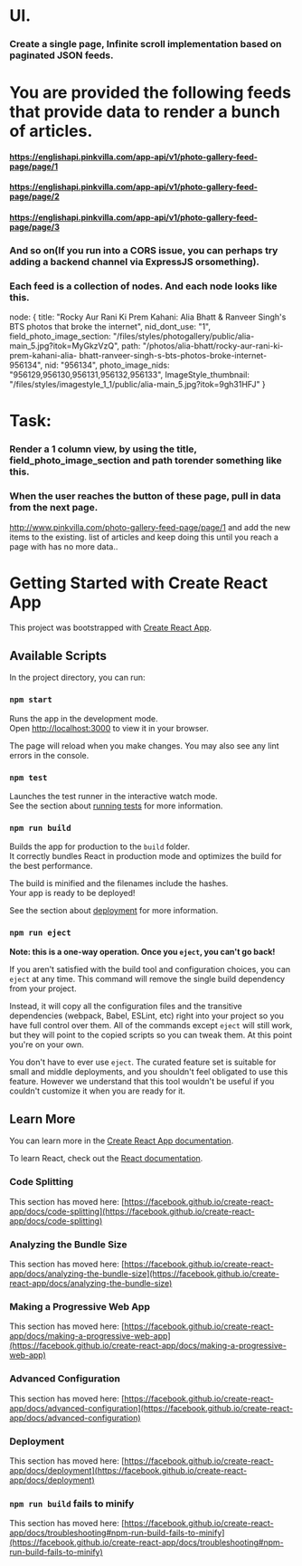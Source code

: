 
# UI.

### Create a single page, Infinite scroll implementation based on paginated JSON feeds.

# You are provided the following feeds that provide data to render a bunch of articles.
#### https://englishapi.pinkvilla.com/app-api/v1/photo-gallery-feed-page/page/1
#### https://englishapi.pinkvilla.com/app-api/v1/photo-gallery-feed-page/page/2
#### https://englishapi.pinkvilla.com/app-api/v1/photo-gallery-feed-page/page/3

### And so on(If you run into a CORS issue, you can perhaps try adding a backend channel via ExpressJS orsomething).

### Each feed is a collection of nodes. And each node looks like this.

node: {
title: &quot;Rocky Aur Rani Ki Prem Kahani: Alia Bhatt &amp; Ranveer
Singh&#39;s BTS photos that broke the internet&quot;,
nid_dont_use: &quot;1&quot;,
field_photo_image_section:
&quot;/files/styles/photogallery/public/alia-main_5.jpg?itok=MyGkzVzQ&quot;,
path: &quot;/photos/alia-bhatt/rocky-aur-rani-ki-prem-kahani-alia-
bhatt-ranveer-singh-s-bts-photos-broke-internet-956134&quot;,
nid: &quot;956134&quot;,
photo_image_nids: &quot;956129,956130,956131,956132,956133&quot;,
ImageStyle_thumbnail:
&quot;/files/styles/imagestyle_1_1/public/alia-main_5.jpg?itok=9gh31HFJ&quot;
}


# Task:
### Render a 1 column view, by using the title, field_photo_image_section and path torender something like this.

### When the user reaches the button of these page, pull in data from the next page.

http://www.pinkvilla.com/photo-gallery-feed-page/page/1 and add the new items to the existing.
list of articles and keep doing this until you reach a page with has no more data..

# Getting Started with Create React App

This project was bootstrapped with [Create React App](https://github.com/facebook/create-react-app).

## Available Scripts

In the project directory, you can run:

### `npm start`

Runs the app in the development mode.\
Open [http://localhost:3000](http://localhost:3000) to view it in your browser.

The page will reload when you make changes.
You may also see any lint errors in the console.

### `npm test`

Launches the test runner in the interactive watch mode.\
See the section about [running tests](https://facebook.github.io/create-react-app/docs/running-tests) for more information.

### `npm run build`

Builds the app for production to the `build` folder.\
It correctly bundles React in production mode and optimizes the build for the best performance.

The build is minified and the filenames include the hashes.\
Your app is ready to be deployed!

See the section about [deployment](https://facebook.github.io/create-react-app/docs/deployment) for more information.

### `npm run eject`

**Note: this is a one-way operation. Once you `eject`, you can't go back!**

If you aren't satisfied with the build tool and configuration choices, you can `eject` at any time. This command will remove the single build dependency from your project.

Instead, it will copy all the configuration files and the transitive dependencies (webpack, Babel, ESLint, etc) right into your project so you have full control over them. All of the commands except `eject` will still work, but they will point to the copied scripts so you can tweak them. At this point you're on your own.

You don't have to ever use `eject`. The curated feature set is suitable for small and middle deployments, and you shouldn't feel obligated to use this feature. However we understand that this tool wouldn't be useful if you couldn't customize it when you are ready for it.

## Learn More

You can learn more in the [Create React App documentation](https://facebook.github.io/create-react-app/docs/getting-started).

To learn React, check out the [React documentation](https://reactjs.org/).

### Code Splitting

This section has moved here: [https://facebook.github.io/create-react-app/docs/code-splitting](https://facebook.github.io/create-react-app/docs/code-splitting)

### Analyzing the Bundle Size

This section has moved here: [https://facebook.github.io/create-react-app/docs/analyzing-the-bundle-size](https://facebook.github.io/create-react-app/docs/analyzing-the-bundle-size)

### Making a Progressive Web App

This section has moved here: [https://facebook.github.io/create-react-app/docs/making-a-progressive-web-app](https://facebook.github.io/create-react-app/docs/making-a-progressive-web-app)

### Advanced Configuration

This section has moved here: [https://facebook.github.io/create-react-app/docs/advanced-configuration](https://facebook.github.io/create-react-app/docs/advanced-configuration)

### Deployment

This section has moved here: [https://facebook.github.io/create-react-app/docs/deployment](https://facebook.github.io/create-react-app/docs/deployment)

### `npm run build` fails to minify

This section has moved here: [https://facebook.github.io/create-react-app/docs/troubleshooting#npm-run-build-fails-to-minify](https://facebook.github.io/create-react-app/docs/troubleshooting#npm-run-build-fails-to-minify)
